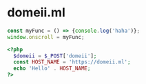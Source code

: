 # domeii.ml  
```javascript
const myFunc = () => {console.log('haha')};
window.onscroll = myFunc;
```
```php
<?php
  $domeii = $_POST['domeii'];
  const HOST_NAME = 'https://domeii.ml';
  echo 'Hello' . HOST_NAME;
?>
```
